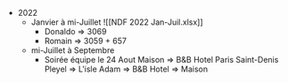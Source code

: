- 2022
	- Janvier à mi-Juillet ![[NDF 2022 Jan-Juil.xlsx]]
		- Donaldo => 3069
		- Romain => 3059 + 657
	- mi-Juillet à Septembre
		- Soirée équipe le 24 Aout  Maison => B&B Hotel Paris Saint-Denis Pleyel => L'isle Adam => B&B Hotel => Maison